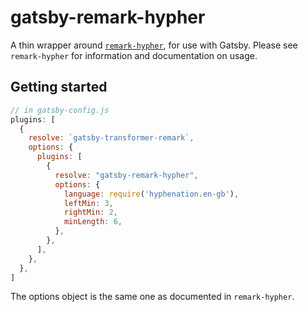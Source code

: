 # gatsby-remark-hypher

A thin wrapper around [`remark-hypher`](https://github.com/siawyoung/remark-hypher), for use with Gatsby. Please see `remark-hypher` for information and documentation on usage.

## Getting started

``` javascript
// in gatsby-config.js
plugins: [
  {
    resolve: `gatsby-transformer-remark`,
    options: {
      plugins: [
        {
          resolve: "gatsby-remark-hypher",
          options: {
            language: require('hyphenation.en-gb'),
            leftMin: 3,
            rightMin: 2,
            minLength: 6,
          },
        },
      ],
    },
  },
]
```

The options object is the same one as documented in `remark-hypher`.
